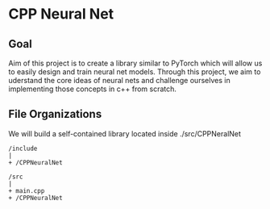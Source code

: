 # CPP Neural Net

## Goal
Aim of this project is to create a library similar to PyTorch which will allow us to easily design and train neural net models. 
Through this project, we aim to uderstand the core ideas of neural nets and challenge ourselves in implementing those concepts in c++ from scratch. 

## File Organizations
We will build a self-contained library located inside ./src/CPPNeralNet
```
/include
|
+ /CPPNeuralNet

/src
|
+ main.cpp
+ /CPPNeuralNet
```